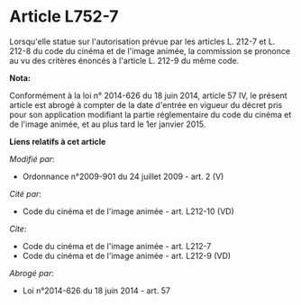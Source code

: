 # Article L752-7

Lorsqu'elle statue sur l'autorisation prévue par les articles L. 212-7 et L. 212-8 du code du cinéma et de l'image animée, la
commission se prononce au vu des critères énoncés à l'article L. 212-9 du même code.

**Nota:**

Conformément à la loi n° 2014-626 du 18 juin 2014, article 57 IV, le présent article est abrogé à compter de la date d'entrée
en vigueur du décret pris pour son application modifiant la partie réglementaire du code du cinéma et de l'image animée, et
au plus tard le 1er janvier 2015.

**Liens relatifs à cet article**

_Modifié par_:

  - Ordonnance n°2009-901 du 24 juillet 2009 - art. 2 (V)

_Cité par_:

  - Code du cinéma et de l'image animée - art. L212-10 (VD)

_Cite_:

  - Code du cinéma et de l'image animée - art. L212-7
  - Code du cinéma et de l'image animée - art. L212-9 (VD)

_Abrogé par_:

  - Loi n°2014-626 du 18 juin 2014 - art. 57
